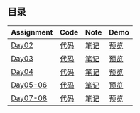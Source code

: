 ## 目录  

|   Assignment                                       |   Code                   |   Note                |    Demo                                                                |
| :---                                               | :---                     | :---                  | :---                                                                   |
| [Day02](http://ife.baidu.com/course/detail/id/36)  | [代码](day02/index.html)  | [笔记](day02/note.md) | [预览](https://rawgit.com/DukeLuo/IFE2018-Base/master/day02/index.html)  |
| [Day03](http://ife.baidu.com/course/detail/id/37)  | [代码](day03/main.css)    | [笔记](day03/note.md) | [预览](https://rawgit.com/DukeLuo/IFE2018-Base/master/day03/index.html)  |
| [Day04](http://ife.baidu.com/course/detail/id/38)  | [代码](day04/main.css)    | [笔记](day04/note.md) | [预览](https://rawgit.com/DukeLuo/IFE2018-Base/master/day04/index.html)  |
| [Day05-06](http://ife.baidu.com/course/detail/id/38)  | [代码](day05-06)       | [笔记](day05-06/note.md) | [预览](https://rawgit.com/DukeLuo/IFE2018-Base/master/day05-06/resume.html)  |
| [Day07-08](http://ife.baidu.com/course/detail/id/42)  | [代码](day07-08)       | [笔记](day07-08/note.md) | 预览 |
